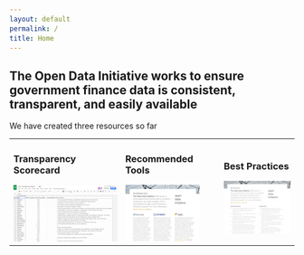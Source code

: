 ```yaml
---
layout: default
permalink: /
title: Home
---
```


## The Open Data Initiative works to ensure government finance data is consistent, transparent, and easily available

We have created three resources so far
<table>
 <tr> 
      <td><h3>Transparency Scorecard</h3>
        <a href="/transparency-scorecard"><img src="/assets/img/transparency_report_icon.png" alt="ODI Transparency Scorecard"></a>
	 </td>
      <td>
        <h3>Recommended Tools</h3>
        <a href="/assets/doc/ODI_Recommended_Tools.pdf"><img src="/assets/img/tools_icon.png" alt="ODI Recommeded Tools"></a>
     </td>
      <td>
        <h3>Best Practices</h3>
        <a href="/assets/doc/ODI-Best-Practices.pdf"><img src="/assets/img/practices_icon.png" alt="ODI Best Practices"></a>
     </td>
   </tr>
